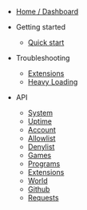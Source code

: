 - [Home / Dashboard](http://celltek.space)

- Getting started
  - [Quick start]()

- Troubleshooting
  - [Extensions](ts_extensions.md)
  - [Heavy Loading](ts_resolv.md)

- API
  - [System](api_system.md)
  - [Uptime](api_uptime.md)
  - [Account](api_account.md)
  - [Allowlist](api_allowlist.md)
  - [Denylist](api_denylist.md)
  - [Games](api_game.md)
  - [Programs](api_program.md)
  - [Extensions](api_ext.md)
  - [World](api_world.md)
  - [Github](api_git.md)
  - [Requests](api_req.md)